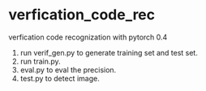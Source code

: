 # verfication_code_rec
verfication code recognization with pytorch 0.4

1. run verif_gen.py to generate training set and test set.
2. run train.py.
3. eval.py to eval the precision.
4. test.py to detect image.
